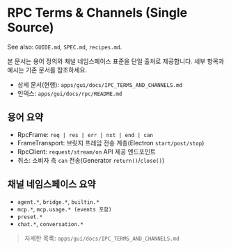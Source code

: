 # RPC Terms & Channels (Single Source)

See also: `GUIDE.md`, `SPEC.md`, `recipes.md`.

본 문서는 용어 정의와 채널 네임스페이스 표준을 단일 출처로 제공합니다. 세부 항목과 예시는 기존 문서를 참조하세요.

- 상세 문서(현행): `apps/gui/docs/IPC_TERMS_AND_CHANNELS.md`
- 인덱스: `apps/gui/docs/rpc/README.md`

## 용어 요약

- RpcFrame: `req | res | err | nxt | end | can`
- FrameTransport: 브릿지 프레임 전송 계층(Electron `start/post/stop`)
- RpcClient: `request/stream/on` API 제공 엔드포인트
- 취소: 소비자 측 `can` 전송(Generator `return()`/`close()`)

## 채널 네임스페이스 요약

- `agent.*`, `bridge.*`, `builtin.*`
- `mcp.*`, `mcp.usage.* (events 포함)`
- `preset.*`
- `chat.*`, `conversation.*`

> 자세한 목록: `apps/gui/docs/IPC_TERMS_AND_CHANNELS.md`
